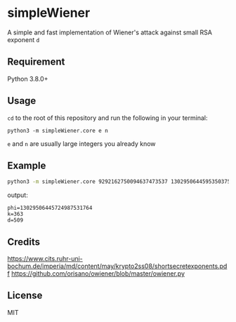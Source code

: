 # simpleWiener
A simple and fast implementation of Wiener's attack against small RSA exponent `d`

## Requirement
Python 3.8.0+

## Usage
`cd` to the root of this repository and run the following in your terminal:
```
python3 -m simpleWiener.core e n
```
`e` and `n` are usually large integers you already know

## Example
```bash
python3 -m simpleWiener.core 9292162750094637473537 13029506445953503759481
```
output:
```
phi=13029506445724987531764
k=363
d=509
```

## Credits
https://www.cits.ruhr-uni-bochum.de/imperia/md/content/may/krypto2ss08/shortsecretexponents.pdf
https://github.com/orisano/owiener/blob/master/owiener.py

## License
MIT